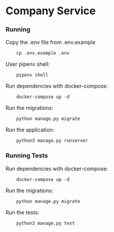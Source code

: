 # Company Service

### Running

Copy the .env file from .env.example 
```
    cp .env.example .env
```

User pipenv shell:
```
    pipenv shell
```

Run dependencies with docker-compose:
```
    docker-compose up -d
```

Run the migrations:
```
    python manage.py migrate
```

Run the application:
```
    python3 manage.py runserver
```

### Running Tests

Run dependencies with docker-compose:
```
    docker-compose up -d
```

Run the migrations:
```
    python manage.py migrate
```

Run the tests:
```
    python3 manage.py test
```